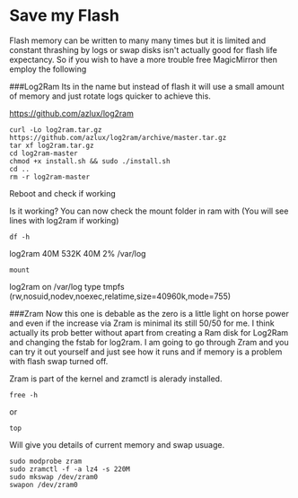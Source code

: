 # Save my Flash
Flash memory can be written to many many times but it is limited and constant thrashing by logs or swap disks isn't actually good for flash life expectancy.
So if you wish to have a more trouble free MagicMirror then employ the following

###Log2Ram
Its in the name but instead of flash it will use a small amount of memory and just rotate logs quicker to achieve this.

https://github.com/azlux/log2ram
```
curl -Lo log2ram.tar.gz https://github.com/azlux/log2ram/archive/master.tar.gz
tar xf log2ram.tar.gz
cd log2ram-master
chmod +x install.sh && sudo ./install.sh
cd ..
rm -r log2ram-master
```
Reboot and check if working

Is it working?
You can now check the mount folder in ram with (You will see lines with log2ram if working)
```
df -h
```
log2ram          40M  532K   40M   2% /var/log
```
mount
```
log2ram on /var/log type tmpfs (rw,nosuid,nodev,noexec,relatime,size=40960k,mode=755)


###Zram
Now this one is debable as the zero is a little light on horse power and even if the increase via Zram is minimal its still 50/50 for me.
I think actually its prob better without apart from creating a Ram disk for Log2Ram and changing the fstab for log2ram.
I am going to go through Zram and you can try it out yourself and just see how it runs and if memory is a problem with flash swap turned off.

Zram is part of the kernel and zramctl is alerady installed.
```
free -h
```
or
```
top
```
Will give you details of current memory and swap usuage.
```
sudo modprobe zram
sudo zramctl -f -a lz4 -s 220M
sudo mkswap /dev/zram0
swapon /dev/zram0
```
